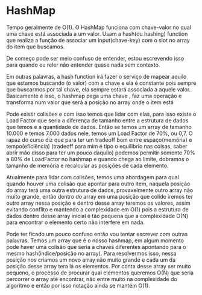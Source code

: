 # HashMap

Tempo geralmente de O(1). O HashMap funciona com chave-valor no qual uma chave está associada a um valor.
Usam a hash(ou hashing) function que realiza a função de associar um input(chave-key) com o slot no array do item que buscamos. 

De começo pode ser meio confuso de entender, estou escrevendo isso para quando eu reler não entender quase nada sem contexto.

Em outras palavras, a hash function irá fazer o serviço de mapear aquilo que estamos buscando (o valor) com a chave e ela é constante pois 
sempre que buscarmos por tal chave, ela sempre estará associada a aquele valor. 
Basicamente é isso, o hashmap pega uma chave , faz uma operação e transforma num valor que será a posição no array onde o item está

Pode existir colisões e com isso temos que lidar com elas, para isso existe o Load Factor que seria a diferença de tamanho entre a estrutura 
de dados que temos e a quantidade de dados. Então se temos um array de tamanho 10.000 e temos 7.000 dados nele, temos um Load Factor de 70%, 
ou 0,7. O rapaz do curso diz que para ter um tradeoff bom entre espaço(memória) e tempo(eficiência) (tradeoff para mim é tipo o equilibrio nas 
coisas, saber abrir mão disso para ter um pouco daquilo) podemos permitir somente 70% a 80% de LoadFactor no hashmap e quando chega ao limite, 
dobramos o tamanho de memória e recalcular as posições de cada elemento. 

Atualmente para lidar com colisões, temos uma abordagem para qual quando houver uma colisão que apontar para outro item, naquela posição do 
array terá uma outra estrutura de dados, provavelmente outro array não muito grande, então dentro do array em uma posição que colide iremos 
ter outro array nessa posição e dentro desse array teremos os valores, assim evitando conflito e mantendo a complexidade em O(1) pois a 
estrutura de dados dentro desse array inicial é tão pequena que a complexidade O(N) para encontrar o elemento certo não interfere em nada.

Pode ter ficado um pouco confuso então vou tentar escrever com outras palavras. Temos um array que é o nosso hashmap, em algum momento pode 
haver uma colisão que seria a chaves diferentes apontando para o mesmo hash(indice/posição no array).
Para resolvermos isso, nessa posição nos criamos um novo array não muito grande e cada um da posição desse array tera lá os elementos. 
Por conta desse array ser muito pequeno, o processo de procurar qual elementos queremos O(N) que seria percorrer o array até encontrar, não 
entre muito na complexidade do algoritmo e então por isso notação ainda se mantém O(1).